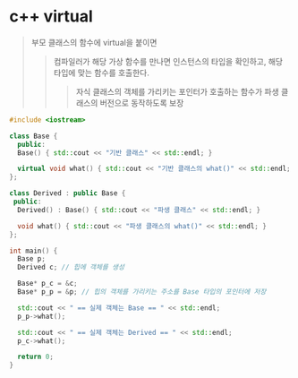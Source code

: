 # c++ virtual

> 부모 클래스의 함수에 virtual을 붙이면
>
> > 컴파일러가 해당 가상 함수를 만나면 인스턴스의 타입을 확인하고, 해당 타입에 맞는 함수를 호출한다.
> >
> > > 자식 클래스의 객체를 가리키는 포인터가 호출하는 함수가 파생 클래스의 버전으로 동작하도록 보장

```cpp
#include <iostream>

class Base {
  public:
  Base() { std::cout << "기반 클래스" << std::endl; }

  virtual void what() { std::cout << "기반 클래스의 what()" << std::endl; }
};

class Derived : public Base {
 public:
  Derived() : Base() { std::cout << "파생 클래스" << std::endl; }

  void what() { std::cout << "파생 클래스의 what()" << std::endl; }
};

int main() {
  Base p;
  Derived c; // 힙에 객체를 생성

  Base* p_c = &c;
  Base* p_p = &p; // 힙의 객체를 가리키는 주소를 Base 타입의 포인터에 저장

  std::cout << " == 실제 객체는 Base == " << std::endl;
  p_p->what();

  std::cout << " == 실제 객체는 Derived == " << std::endl;
  p_c->what();

  return 0;
}
```
